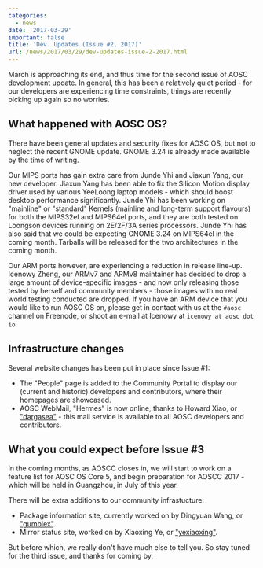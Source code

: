 ```yaml
---
categories:
  - news
date: '2017-03-29'
important: false
title: 'Dev. Updates (Issue #2, 2017)'
url: /news/2017/03/29/dev-updates-issue-2-2017.html
---
```



March is approaching its end, and thus time for the second issue of AOSC development update. In general, this has been a relatively quiet period - for our developers are experiencing time constraints, things are recently picking up again so no worries.

What happened with AOSC OS?
---------------------------

There have been general updates and security fixes for AOSC OS, but not to neglect the recent GNOME update. GNOME 3.24 is already made available by the time of writing.

Our MIPS ports has gain extra care from Junde Yhi and Jiaxun Yang, our new developer. Jiaxun Yang has been able to fix the Silicon Motion display driver used by various YeeLoong laptop models - which should boost desktop performance significantly. Junde Yhi has been working on "mainline" or "standard" Kernels (mainline and long-term support flavours) for both the MIPS32el and MIPS64el ports, and they are both tested on Loongson devices running on 2E/2F/3A series processors. Junde Yhi has also said that we could be expecting GNOME 3.24 on MIPS64el in the coming month. Tarballs will be released for the two architectures in the coming month.

Our ARM ports however, are experiencing a reduction in release line-up. Icenowy Zheng, our ARMv7 and ARMv8 maintainer has decided to drop a large amount of device-specific images - and now only releasing those tested by herself and community members - those images with no real world testing conducted are dropped. If you have an ARM device that you would like to run AOSC OS on, please get in contact with us at the `#aosc` channel on Freenode, or shoot an e-mail at Icenowy at `icenowy at aosc dot io`.

Infrastructure changes
----------------------

Several website changes has been put in place since Issue #1:

- The "People" page is added to the Community Portal to display our (current and historic) developers and contributors, where their homepages are showcased.
- AOSC WebMail, "Hermes" is now online, thanks to Howard Xiao, or ["dargasea"](https://github.com/dargasea) - this mail service is available to all AOSC developers and contributors.

What you could expect before Issue #3
-------------------------------------

In the coming months, as AOSCC closes in, we will start to work on a feature list for AOSC OS Core 5, and begin preparation for AOSCC 2017 - which will be held in Guangzhou, in July of this year.

There will be extra additions to our community infrastucture:

- Package information site, currently worked on by Dingyuan Wang, or ["gumblex"](https://github.com/https://github.com/gumblex).
- Mirror status site, worked on by Xiaoxing Ye, or ["yexiaoxing"](https://github.com/yexiaoxing).

But before which, we really don't have much else to tell you. So stay tuned for the third issue, and thanks for coming by.